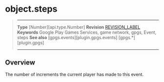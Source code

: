 # object.steps

> --------------------- ------------------------------------------------------------------------------------------
> __Type__              [Number][api.type.Number]
> __Revision__          [REVISION_LABEL](REVISION_URL)
> __Keywords__          Google Play Games Services, game network, gpgs, Event, steps
> __See also__          [gpgs.events][plugin.gpgs.events]
>                       [gpgs.*][plugin.gpgs]
> --------------------- ------------------------------------------------------------------------------------------

## Overview

The number of increments the current player has made to this event.